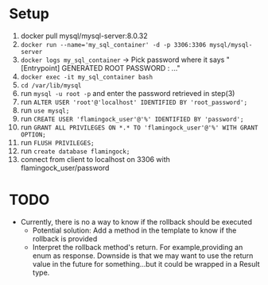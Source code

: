 # Setup
1. docker pull mysql/mysql-server:8.0.32
2. `docker run --name='my_sql_container' -d -p 3306:3306 mysql/mysql-server`
3. `docker logs my_sql_container` -> Pick password where it says "[Entrypoint] GENERATED ROOT PASSWORD : ..."
4. `docker exec -it my_sql_container bash`
5. `cd /var/lib/mysql`
6. run `mysql -u root -p` and enter the password retrieved in step(3)
7. run `ALTER USER 'root'@'localhost' IDENTIFIED BY 'root_password';`
8. run `use mysql;`
9. run `CREATE USER 'flamingock_user'@'%' IDENTIFIED BY 'password';`
10. run `GRANT ALL PRIVILEGES ON *.* TO 'flamingock_user'@'%' WITH GRANT OPTION;`
11. run `FLUSH PRIVILEGES;`
12. run `create database flamingock;`
13. connect from client to localhost on 3306 with flamingock_user/password

# TODO
- Currently, there is no a way to know if the rollback should be executed
  - Potential solution: Add a method in the template to know if the rollback is provided
  - Interpret the rollback method's return. For example,providing an enum as response. Downside is that we may want to
    use the return value in the future for something...but it could be wrapped in a Result type.